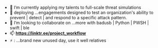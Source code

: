 - 🌱 I’m currently applying my talents to full-scale threat simulations 
- 🔭 deploying ...engagements designed to test an organization's ability to prevent | detect | and respond to a specific attack pattern.
- 👯 I’m looking to collaborate on ...more with badusb | Python | PWSH | swift | ble 
- 📫 **https://linktr.ee/project_workflow**
- ⚡ : ...brand new unused day, use it well relatives
